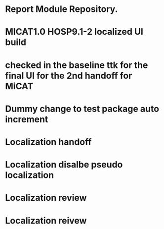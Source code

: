 # Report Module Repository.
# MICAT1.0 HOSP9.1-2 localized UI build
# checked in the baseline ttk for the final UI for the 2nd handoff for MiCAT
# Dummy change to test package auto increment
# Localization handoff 
# Localization disalbe pseudo localization
# Localization review
# Localization reivew